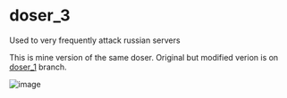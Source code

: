 # doser_3
Used to very frequently attack russian servers

This is mine version of the same doser. Original but modified verion is on [doser_1](https://github.com/GTFTT/doser.git) branch.

![image](https://user-images.githubusercontent.com/48696470/156398721-d748550b-3f89-47f5-b4e6-cac7e57e5d3e.png)
